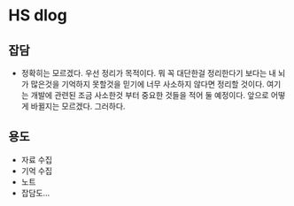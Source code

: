 # HS dlog

## 잡담

- 정확히는 모르겠다. 우선 정리가 목적이다. 뭐 꼭 대단한걸 정리한다기 보다는 내 뇌가 많은것을 기억하지 못할것을 믿기에 너무 사소하지 않다면 정리할 것이다. 여기는 개발에 관련된 조금 사소한것 부터 중요한 것들을 적어 둘 예정이다. 앞으로 어떻게 바뀔지는 모르겠다. 그러하다.

## 용도

- 자료 수집
- 기억 수집
- 노트
- 잡담도...
